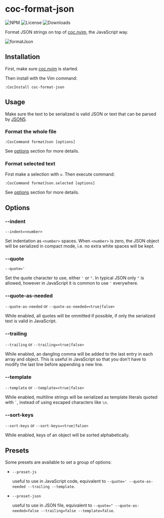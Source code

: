 # coc-format-json

![NPM](https://img.shields.io/npm/v/coc-format-json.svg)
![License](https://img.shields.io/npm/l/coc-format-json.svg)
![Downloads](https://img.shields.io/npm/dt/coc-format-json.svg)

Format JSON strings on top of [coc.nvim](https://github.com/neoclide/coc.nvim), the JavaScript way.

![formatJson](https://user-images.githubusercontent.com/3139113/88083845-1bda5000-cbb6-11ea-9ac3-b50e61de427f.gif)

## Installation

First, make sure [coc.nvim](https://github.com/neoclide/coc.nvim) is started.

Then install with the Vim command:

```viml
:CocInstall coc-format-json
```

## Usage

Make sure the text to be serialized is valid JSON or text that can be parsed by [JSON5](https://json5.org/).

### Format the whole file

```viml
:CocCommand formatJson [options]
```

See [options](#Options) section for more details.

### Format selected text

First make a selection with `v`. Then execute command:

```viml
:CocCommand formatJson.selected [options]
```

See [options](#Options) section for more details.

## Options

### --indent

`--indent=<number>`

Set indentation as `<number>` spaces. When `<number>` is zero, the JSON object will be serialized in compact mode, i.e. no extra white spaces will be kept.

### --quote

`--quote='`

Set the quote character to use, either `'` or `"`. In typical JSON only `"` is allowed, however in JavaScript it is common to use `'` everywhere.

### --quote-as-needed

`--quote-as-needed` or `--quote-as-needed=<true|false>`

While enabled, all quotes will be ommitted if possible, if only the serialized text is valid in JavaScript.

### --trailing

`--trailing` or `--trailing=<true|false>`

While enabled, an dangling comma will be added to the last entry in each array and object. This is useful in JavaScript so that you don't have to modify the last line before appending a new line.

### --template

`--template` or `--template=<true|false>`

While enabled, multiline strings will be serialized as template literals quoted with `` ` ``, instead of using escaped characters like `\n`.

### --sort-keys

`--sort-keys` or `--sort-keys=<true|false>`

While enabled, keys of an object will be sorted alphabetically.

## Presets

Some presets are available to set a group of options:

- `--preset-js`

  useful to use in JavaScript code, equivalent to `--quote=' --quote-as-needed --trailing --template`.

- `--preset-json`

  useful to use in JSON file, equivalent to `--quote=" --quote-as-needed=false --trailing=false --template=false`.

